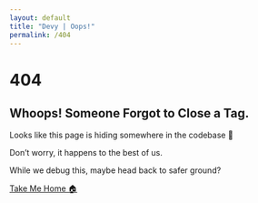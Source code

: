 ```yaml
---
layout: default
title: "Devy | Oops!"
permalink: /404
---
```

<html lang="en">
<head>
  <meta charset="UTF-8">
  <meta name="viewport" content="width=device-width, initial-scale=1.0">
  <title>404 - Lost in the Code</title>
  <link rel="stylesheet" href="404.css">
</head>
<body>
  <div class="container">
    <div class="error-message">
      <h1>404</h1>
      <h2>Whoops! Someone Forgot to Close a Tag.</h2>
      <p>Looks like this page is hiding somewhere in the codebase 🤖</p>
      <p>Don’t worry, it happens to the best of us.</p>
      <p>While we debug this, maybe head back to safer ground?</p>
      <a href="/" class="home-button">Take Me Home 🏠</a>
    </div>
    <div class="illustration">
      <div class="developer">
        <div class="head">
          <div class="glasses"></div>
          <div class="beard"></div>
        </div>
        <div class="body">
          <div class="coffee"></div>
        </div>
      </div>
    </div>
  </div>
</body>
</html>
